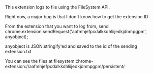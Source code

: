 This extension logs to file using the FileSystem API. 

Right now, a major bug is that I don't know how to get the extension ID

From the extension that you want to log from, send
  chrome.extension.sendRequest('aafmhjefpcdalkkdhliijedkjdnmpgpm', anyobject);

anyobject is JSON.stringify'ed and saved to the id of the sending extension.txt

You can see the files at
filesystem:chrome-extension://aafmhjefpcdalkkdhliijedkjdnmpgpm/persistent/
